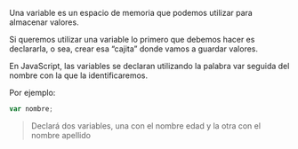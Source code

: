 Una variable es un espacio de memoria que podemos utilizar para almacenar valores. 

Si queremos utilizar una variable lo primero que debemos hacer es declararla, o sea, crear esa “cajita” donde vamos a guardar valores. 

En JavaScript, las variables se declaran utilizando la palabra var seguida del nombre con la que la identificaremos. 

Por ejemplo:

```javascript
var nombre;
```

> Declará dos variables, una con el nombre edad y la otra con el nombre apellido
